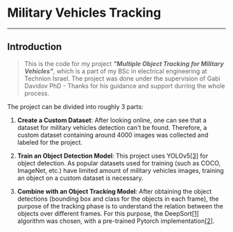 # Military Vehicles Tracking

___
## Introduction
> This is the code for my project ___"Multiple Object Tracking for Military Vehicles"___, which is a part of my BSc in electrical engineering at Technion Israel. 
The project was done under the supervision of Gabi Davidov PhD - Thanks for his guidance and support durring the whole process.

The project can be divided into roughly 3 parts:

1. __Create a Custom Dataset__:
After looking online, one can see that a dataset for military vehicles detection can't be found.
Therefore, a custom dataset containing around 4000 images was collected and labeled for the project.

2. __Train an Object Detection Model__:
This project uses YOLOv5[[3]](#ref3) for object detection. As popular datasets used for training 
(such as COCO, ImageNet, etc.) have limited amount of military vehicles images, training an object on a custom dataset
is necessary.

3. __Combine with an Object Tracking Model__:
After obtaining the object detections (bounding box and class for the objects in each frame), the purpose of the tracking phase is to understand the relation between the objects over different frames. For this purpose, the DeepSort[[1]](#ref1) algorithm was chosen, with a pre-trained Pytorch implementation[[2]](#ref2).

